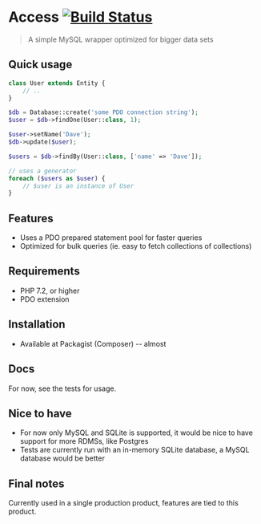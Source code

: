 # Access [![Build Status](https://travis-ci.org/justim/access.svg?branch=master)](http://travis-ci.org/justim/access)

> A simple MySQL wrapper optimized for bigger data sets

## Quick usage

```php
class User extends Entity {
    // ..
}

$db = Database::create('some PDO connection string');
$user = $db->findOne(User::class, 1);

$user->setName('Dave');
$db->update($user);

$users = $db->findBy(User::class, ['name' => 'Dave']);

// uses a generator
foreach ($users as $user) {
    // $user is an instance of User
}
```

## Features

- Uses a PDO prepared statement pool for faster queries
- Optimized for bulk queries (ie. easy to fetch collections of collections)

## Requirements

- PHP 7.2, or higher
- PDO extension

## Installation

- Available at Packagist (Composer) -- almost

## Docs

For now, see the tests for usage.

## Nice to have

- For now only MySQL and SQLite is supported, it would be nice to have support for more RDMSs, like Postgres
- Tests are currently run with an in-memory SQLite database, a MySQL database would be better

## Final notes

Currently used in a single production product, features are tied to this product.

